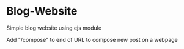 # Blog-Website
Simple blog website using ejs module


Add "/compose" to end of URL to compose new post on a webpage
